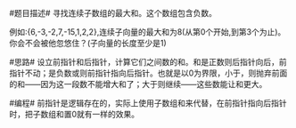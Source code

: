 #题目描述#
寻找连续子数组的最大和。这个数组包含负数。

例如:{6,-3,-2,7,-15,1,2,2},连续子向量的最大和为8(从第0个开始,到第3个为止)。你会不会被他忽悠住？(子向量的长度至少是1)

#思路#
设立前指针和后指针，计算它们之间数的和。和是正数则后指针向后，前指针不动；是负数或则前指针指向后指针。也就是以0为界限，小于，则抛弃前面的和——因为这一段数不能增大和了；大于则继续——这些数能让和更大。

#编程#
前指针是逻辑存在的，实际上使用子数组和来代替，在前指针指向后指针时，把子数组和置0就有一样的效果。